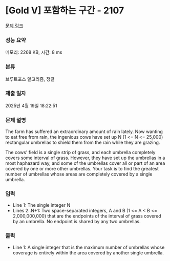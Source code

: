 # [Gold V] 포함하는 구간 - 2107 

[문제 링크](https://www.acmicpc.net/problem/2107) 

### 성능 요약

메모리: 2268 KB, 시간: 8 ms

### 분류

브루트포스 알고리즘, 정렬

### 제출 일자

2025년 4월 19일 18:22:51

### 문제 설명

<p>The farm has suffered an extraordinary amount of rain lately. Now wanting to eat free from rain, the ingenious cows have set up N (1 <= N <= 25,000) rectangular umbrellas to shield them from the rain while they are grazing.</p>

<p>The cows' field is a single strip of grass, and each umbrella completely covers some interval of grass. However, they have set up the umbrellas in a most haphazard way, and some of the umbrellas cover all or part of an area covered by one or more other umbrellas. Your task is to find the greatest number of umbrellas whose areas are completely covered by a single umbrella.</p>

### 입력 

 <ul>
	<li>Line 1: The single integer N</li>
	<li>Lines 2..N+1: Two space-separated integers, A and B (1 <= A < B <= 2,000,000,000) that are the endpoints of the interval of grass covered by an umbrella. No endpoint is shared by any two umbrellas.</li>
</ul>

### 출력 

 <ul>
	<li>Line 1: A single integer that is the maximum number of umbrellas whose coverage is entirely within the area covered by another single umbrella.</li>
</ul>

